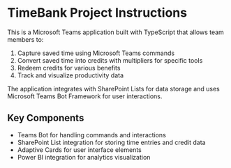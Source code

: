 <!-- Use this file to provide workspace-specific custom instructions to Copilot. For more details, visit https://code.visualstudio.com/docs/copilot/copilot-customization#_use-a-githubcopilotinstructionsmd-file -->

# TimeBank Project Instructions

This is a Microsoft Teams application built with TypeScript that allows team members to:
1. Capture saved time using Microsoft Teams commands
2. Convert saved time into credits with multipliers for specific tools
3. Redeem credits for various benefits
4. Track and visualize productivity data

The application integrates with SharePoint Lists for data storage and uses Microsoft Teams Bot Framework for user interactions.

## Key Components
- Teams Bot for handling commands and interactions
- SharePoint List integration for storing time entries and credit data
- Adaptive Cards for user interface elements
- Power BI integration for analytics visualization
